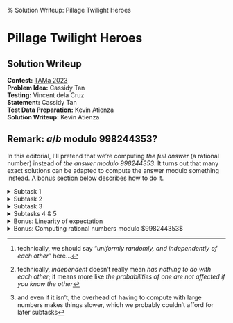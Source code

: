 % Solution Writeup: Pillage Twilight Heroes


# Pillage Twilight Heroes  
## Solution Writeup

**Contest:** [TAMa 2023](https://noi.ph/tama-2023/)  
**Problem Idea:** Cassidy Tan  
**Testing:** Vincent dela Cruz  
**Statement:** Cassidy Tan  
**Test Data Preparation:** Kevin Atienza  
**Solution Writeup:** Kevin Atienza  



<div class="editorial-section">

## Remark: $a/b$ modulo $998244353$?

In this editorial, I&rsquo;ll pretend that we&rsquo;re computing *the full answer* (a rational number) instead of *the answer modulo $998244353$*. It turns out that many exact solutions can be adapted to compute the answer modulo something instead. A bonus section below describes how to do it.
</div>


<details class="editorial-section"><summary class="h2">Subtask 1</summary>

For Subtask 1, I&rsquo;ll describe a solution that doesn&rsquo;t use a lot of insights and essentially only uses **dynamic programming** (DP) (aside from the definition of [expected value](https://en.wikipedia.org/wiki/Expected_value)). You could also solve this subtask with *pen and paper* by using the solution for Subtask 2, which is perfectly doable by hand (and easier to implement as well).


### Expected value &#x21DD; Counting

If you have some sort of &ldquo;random variable&rdquo; $X$, then we say that the **expected value** of $X$, denoted $\operatorname{E}[X]$, is the weighted sum of the possible results of $X$, weighted by their probabilities. More formally, if the possible results are $\{x_1, x_2, \ldots, x_k\}$ with respective probabilities $p_1, p_2, \ldots, p_k$, then
$$\operatorname{E}[X] := p_1x_1 + p_2x_2 + \ldots + p_kx_k,$$
or in summation notation,
$$\operatorname{E}[X] := \sum_{i=1}^k p_ix_i.$$
The expected value of $X$ can be thought of as the *average* value of $X$, when an experiment is performed many, many times and averaging the value of $X$ across them.

Here are some examples:

- If $X$ represents the result of throwing a <span class="definition" data-bs-toggle="tooltip" data-bs-placement="bottom" title="A die is a cube whose sides are marked 1, 2, ..., 6 dots. We usually look at the idealized scenario where all six sides are equally likely to come up when you throw the die.">die</span>, then the possible results are $\{1, 2, \ldots, 6\}$, each with probability $1/6$, so the expected value is
$$\operatorname{E}[X] = \frac{1}{6}\cdot 1 + \frac{1}{6}\cdot 2 + \ldots + \frac{1}{6}\cdot 6 = \frac{1}{6}(1 + 2 + \ldots + 6) = \frac{21}{6} = 3.5.$$
- If $Y$ represents the *sum* of the results of throwing two dice, then the possible results are $\{2, 3, 4, \ldots, 12\}$. The probabilities are no longer uniform, e.g., $7$ is much more probable than $2$ or $12$. The full table of probabilities is:
    $$\begin{array}{r|ccccccccccc}
    \text{result}      & 2 & 3 & 4 & 5 & 6 & 7 & 8 & 9 & 10 & 11 & 12 \\
    \hline
    \text{probability} & \frac{1}{36} & \frac{2}{36} & \frac{3}{36} & \frac{4}{36} & \frac{5}{36} & \frac{6}{36} & \frac{5}{36} & \frac{4}{36} & \frac{3}{36} & \frac{2}{36} & \frac{1}{36}
\end{array}$$
and you can check that the expected value of $Y$ is
$$\operatorname{E}[Y] = \frac{252}{36} = 7.$$

So let&rsquo;s define a random variable $T$ representing the result of the process outlined in the problem statement. The process chooses $w$ numbers randomly[^1] between $1$ and $k$, and $T$ is calculated as the *sum* of the $n$ largest elements, so the possible results are between $n$ and $nk$. If we write the probability of obtaining the result $t$ as $p_t$, then the answer is
$$\operatorname{E}[T] = \sum_{t=n}^{nk}\, p_t\,t.$$
So we are done if we can compute $p_t$ for each $t$ from $n$ to $nk$.

Now, the process has $k^w$ possible outcomes&mdash;namely all the sequences of length $w$, each element of which is between $1$ and $k$&mdash;and each of those outcomes is equally likely. Therefore, we can simply *count* the number of outcomes that result in a sum of $t$, then divide by $k^w$ to get the probability. If we write the *number* of sequences whose sum of $n$ largest elements is $t$ as $c_t$, then we simply have
$$p_t = \frac{c_t}{k^w}.$$

So we&rsquo;ve now reduced the problem to computing the $c_t$s. Now, a sum of $t$ can arise in multiple ways. For example, if $n = 3$ and $t = 10$, then the top $3$ values of the sequence (each in sorted order) could be $[2, 3, 5]$, or it could be $[2, 4, 4]$, or $[1, 1, 8]$, or something else. So, to count the number of sequences whose sum of $n$ largest elements is $t$, we need to enumerate all possible sequences of top $n$ values whose sum is $t$, and for each one, count the number of sequences of length $w$ whose sequence of top $n$ values is *that* sequence.

If that&rsquo;s confusing, let&rsquo;s formalize a bit. Let&rsquo;s define a **winner sequence** as a *sorted* sequence of $n$ values, each of which is between $1$ and $k$. Winner sequences are exactly the possible &ldquo;sequences of $n$ largest values&rdquo;. Now, if $W$ is a winner sequence, let&rsquo;s define $c(W, w)$ as the number of length-$w$ sequences whose sequence of $n$ largest values is $W$. Then you may check that the following equation holds
$$c_t = \sum_{\substack{\text{$W$ is a winner sequence} \\ \mathit{sum}(W) = t}} c(W, w).$$
Thus, we&rsquo;ve further reduced the problem to that of computing $c(W, w)$ across all winner sequences $W$. And as it turns out, for Subtask 1, there aren&rsquo;t that many winner sequences. We can see this by simply enumerating them all (say with a computer). Finding a formula for the number of them isn&rsquo;t that hard either:
<div class="task">
**Exercise:** Show that the number of winner sequences is exactly $\binom{n + k - 1}{n}$.
</div>
For Subtask 1, $n = 5$ and $k = 5$, so $\binom{n + k - 1}{n} = 126$, so there are indeed only a few of them.


### Computing $c(W, w)$

Thinking &ldquo;DP-cally&rdquo;, we now attempt to build the length-$w$ sequence element by element. As we build the sequence, its &ldquo;sequence of $n$ largest elements&rdquo; changes as well.

Let&rsquo;s be more precise. For a sequence $S$, let&rsquo;s call the &ldquo;sequence of $n$ largest elements of $S$&rdquo; its **winning sequence,** and denote it by $W_S$. Now, suppose we insert the value $v$ to $S$. Let&rsquo;s denote the updated sequence by $S + [v]$. Then the winning sequence might change because of $v$. Specifically, the new winning sequence is obtained by *inserting* $v$ to $W_S$ in its proper sorted location, and then dropping the lowest element. (Can you see why?) Let&rsquo;s denote the process of &ldquo;inserting a value $v$ to a sequence $W$ in its proper sorted location, and then dropping the lowest element&rdquo; as a *pushpop* operation, and denote it by $\mathit{pushpop}(W, v)$. Then what we&rsquo;re saying is that the winning sequence of $S + [v]$ is related to the winning sequence of $S$ via a pushpop operation&mdash;specifically,
$$W_{S + [v]} = \mathit{pushpop}(W_S, v).$$

We can now think recursively, and find a recurrence for $c(W, w)$, as follows. Every sequence of length $w$ can be obtained by taking a sequence $S$ of length $w - 1$ and then appending some value $v$ (between $1$ to $k$) to it. And as described above, the new winning sequence $W_{S + [v]}$ is just $\mathit{pushpop}(W_S, v)$. Notice that this latter expression only depends on $W_S$, not on $S$ itself. Thus, for each possible *winner* sequence $W'$, we could simply collect the sequences $S$ with $W'$ as their winning sequence, and notice that the new winning sequence must be $\mathit{pushpop}(W', v)$. In other words, we have the equation
$$c(W, w) = \!\!\!\!\sum_{\substack{W'\,\,\,\, \\ \text{$W'$ is a winner sequence}}} \sum_{\substack{1 \le v \le k \,\,\,\, \\ \mathit{pushpop}(W', v) = W}} \!\!\!\!(\text{number of sequences $S$ of length $w - 1$ whose winning sequence is $W'$}).$$
But the summand is just $c(W', w - 1)$ by definition! Therefore, we obtain the recurrence
$$c(W, w) = \sum_{\substack{W'\,\,\,\, \\ \text{$W'$ is a winner sequence}}} \sum_{\substack{1 \le v \le k \,\,\,\, \\ \mathit{pushpop}(W', v) = W}} c(W', w - 1),$$
and we can use this to compute all $c(W, w')$ we need, via DP: we build a *table* of results, one for each winner sequence $W$ and each $w' \le w$. Each entry of the table can be computed using the summation above. Since our formula for $c(W, w')$ only depends on $c(W', w' - 1)$, i.e., those with a smaller $w'$ value, if we compute the table in increasing order of $w'$, those values have already been computed, and are already on the table. Thus, we&rsquo;ll be able to compute the final result all the way up to $w$, which is what we wanted.

Now, as for the base case, you could just directly count the sequences for, say, $w' = n$, since the winning sequence is basically the *sorted* version of the sequence itself. Alternatively, we can use $w' = 0$ as our base case, though we need to think about what the winning sequence of a sequence with less than $n$ elements should be. Well, it makes sense to say that the winning sequence must be the whole sequence as well, just sorted. And instead of a *pushpop* operation, we could simply use a *push* operation, at least while the sequence still has length less than $n$.

With this, we now have a solution! What&rsquo;s the running time? Well, the table has an entry for each $(W, w')$ with $W$ a winner sequence and $w' \le w$. Recall that there are $\binom{n + k - 1}{n}$ winner sequences, so there are $\approx \binom{n + k - 1}{n}w$ entries. Each entry is computed with the sum above, which clearly has at most $\binom{n + k - 1}{n}k$ summands (often much less). Therefore, the amount of steps is roughly proportional to
$$\approx \binom{n + k - 1}{n}w\cdot \binom{n + k - 1}{n}k = \binom{n + k - 1}{n}^2 wk.$$
For Subtask 1, this is good enough; my straightforward Python implementation computes the *full* answer in less than one second.

<div class="caution">
**Note:** Understanding this implementation is *not* required to understand the following sections, so you may skip it.
</div>

<details class="code"><summary class="h4">Code (Python)</summary>

```python
from fractions import Fraction as Frac
from functools import cache
from itertools import combinations_with_replacement
from math import comb

def solve(n, w, k):
    @cache
    def pushpop(W, v):
        return tuple(sorted([*W, v])[-n:])

    @cache
    def winner_sequences(n):
        return tuple(combinations_with_replacement(range(1, k+1), n))

    assert len(winner_sequences(n)) == comb(n + k - 1, n)  # sanity check

    @cache
    def c(W, w):
        assert len(W) == min(w, n)  # sanity check

        if w == 0:
            return 1
        else:
            return sum(c(WW, w - 1)
                for WW in winner_sequences(min(w - 1, n))
                for v in range(1, k+1)
                if pushpop(WW, v) == W
            )

    def c_(t):
        return sum(c(W, w) for W in winner_sequences(n) if sum(W) == t)

    def p_(t):
        return Frac(c_(t), k**w)

    return sum(p_(t) * t for t in range(n, n*k + 1))
```
</details>

<div class="remarks">
**Remark:** The implementation tries to copy our formulas above as closely as possible. As a result, it&rsquo;s highly unoptimized, and there are definitely several improvements that be made. But the main point is that even such unoptimized code is enough to solve the subtask.
</div>

</details>



<details class="editorial-section"><summary class="h2">Subtask 2</summary>

### Linearity of expectation

To find faster solutions, we use something called the &ldquo;**linearity of expectation**&rdquo;. Linearity of expectation means two things:

- $\operatorname{E}[\alpha X] = \alpha \operatorname{E}[X]$ for any random variable $X$ and any constant $\alpha$, and
- $\operatorname{E}[X_1 + X_2] = \operatorname{E}[X_1] + \operatorname{E}[X_2]$ for any two random variables $X_1$ and $X_2$.

The first one is quite intuitive; after all, $\alpha X$ is just $X$ with all values scaled by $\alpha$, so the *average* should just be scaled in the same way. However, the second property&mdash;additivity&mdash;may be surprising. The property could be intuitive in the case where $X_1$ and $X_2$ are *independent*, but linearity doesn&rsquo;t *require* them to be&mdash;it&rsquo;s simply *always* true!

In a bonus section below, we&rsquo;ll explain why this is true, but for now, let&rsquo;s first try to apply this to the problem. Let $T$ be the same random variable as before, so it denotes the *sum* of the $n$ largest values of the sequence produced. Now, we define $n$ new random variables $T_1, T_2, \ldots T_n$, where $T_i$ denotes the $i$th largest value of the sequence. Then clearly we have
$$T = T_1 + T_2 + \ldots + T_n = \sum_{i=1}^n T_i.$$
Now, the $T_i$&rsquo;s are definitely not independent, e.g., knowing the largest value constrains the possible values of the second largest, and vice versa. Regardless, *expectation is always additive*, so we have the equality
$$\operatorname{E}[T] = \operatorname{E}[T_1] + \operatorname{E}[T_2] + \ldots + \operatorname{E}[T_n] = \sum_{i=1}^n \operatorname{E}[T_i].$$
Thus, we&rsquo;ve reduced the problem to computing $\operatorname{E}[T_i]$ for $1 \le i \le n$, which is potentially more manageable!


### Computing $\operatorname{E}[T_i]$

Let&rsquo;s now try to compute $\operatorname{E}[T_i]$, the expected value of the $i$th largest element of the sequence. The possible values are between $1$ and $k$, so by definition, we have
$$\operatorname{E}[T_i] = \sum_{v=1}^k \operatorname{P}[T_i = v]\cdot v,$$
where $\operatorname{P}[T_i = v]$ denotes the probability that $T_i = v$. Next, we again turn probability into counting; noting that there are $k^w$ equally likely possibilities, we have something like
$$\operatorname{P}[T_i = v] = \frac{\mathit{count}_{=v}(i)}{k^w}$$
where $\mathit{count}_{=v}(i)$ denotes the number of sequences whose $i$th largest value is $v$. Thus, we&rsquo;re done if we can compute $\mathit{count}_{=v}(i)$.


### Computing $\mathit{count}_{=v}(i)$

We can compute $\mathit{count}_{=v}(i)$ by noting that:

<div class="theorem">

**Theorem 1:** The $i$th largest value of a sequence is $v$ if and only if

- the sequence has $< i$ elements greater than $v$, and
- the sequence has $\le w - i$ elements less than $v$.

</div>
This is fairly intuitive, and you should try to prove it yourself &#128578;.
<details class="proof"><summary class="h4">Proof</summary>

Sort the sequence in **decreasing** order, so the $j$th element denotes the $j$th largest value.

Now, there are three *mutually exclusive* possibilities:

1. **The $i$th largest value is $= v$,** i.e., the element at index $i$ is $v$. Then because the sequence is decreasing,
    - only indices $1$ to $i - 1$ can have a value greater than $v$, and there are $< i$ of them; and
    - only indices $i + 1$ to $w$ can have a value less than $v$, and there are $\le w - i$ of them.

2. **The $i$th largest value is $> v$,** i.e., the element at index $i$ is $> v$. Then because the sequence is decreasing,
    - indices $1$ to $i$ have values greater than $v$, and there are $i$ of them.

3. **The $i$th largest value is $< v$,** i.e., the element at index $i$ is $< v$. Then because the sequence is decreasing,
    - indices $i$ to $w$ have values less than $v$, and there are $w - i + 1$ of them.

We can now check that the theorem holds:

- If the $i$th largest value is $v$, then the first case holds, so the two conditions hold.
- On the other hand, if the $i$th largest value is *not* $v$, then either the second or third case holds, so one of the two conditions fails.

</details>

<details class="proof"><summary class="h4">Alternate Proof</summary>
Sort the sequence in **decreasing** order, so the $j$th element denotes the $j$th largest value.

(&rArr;) Now, suppose the $i$th largest element is $v$, i.e., the element at index $i$ is $v$. Then because the sequence is decreasing,

- only indices $1$ to $i - 1$ can have a value greater than $v$, and there are $< i$ of them; and
- only indices $i + 1$ to $w$ can have a value less than $v$, and there are $\le w - i$ of them.

(&lArr;) On the other hand,

- if the sequence has $< i$ values greater than $v$, then $> w - i$ values must be at most $v$. Since the sequence is decreasing, indices $i$ to $w$ must have values at most $v$; and
- if the sequence has $\le w - i$ values less than $v$, then $\ge i$ values must be at least $v$. Since the sequence is decreasing, indices $1$ to $i$ must have values at least $v$.

In particular, the value at index $i$ must be at most $v$ and at least $v$ at the same time, so it must be equal to $v$, i.e., the $i$th largest value is $v$.
</details>

Thus, we want to count the number of sequences with $< i$ elements greater than $v$ and $\le w - i$ elements less than $v$. Let

- $\ell$ be the number of elements $< v$, and
- $g$ be the number of elements $> v$,

so that $\ell \le w - i$ and $g < i$. Then using Theorem 1, we have the equality
$$\mathit{count}_{=v}(i) = \sum_{\ell=0}^{w-i} \sum_{g=0}^{i-1} c(\ell, g, v)$$
where $c(\ell, g, v)$ is the number of sequences with exactly $\ell$ elements $< v$ and exactly $g$ elements $> v$. Finally, counting $c(\ell, g, v)$ is easy, because to build such a sequence, we could use the following process:

1. Among the $w$ indices, we first choose which $\ell$ elements will be $< v$. There are $\binom{w}{\ell}$ ways to do this.
2. Next, among the $w - \ell$ remaining indices, we choose which $g$ elements will be $> v$. There are $\binom{w - \ell}{g}$ ways to do this, and the remaining $w - \ell - g$ indices must contain the value $v$.
3. Next, we choose the actual values of the elements $< v$. There are $\ell$ values to choose, and each one is an independent choice of a number between $1$ and $v-1$, so there are $(v-1)^{\ell}$ ways to do this.
4. Finally, we choose the actual values of the elements $> v$. There are $g$ values to choose, and each one is an independent choice of a number between $v+1$ and $k$, so there are $(k-v)^g$ ways to do this.

Thus, all in all, there are
$$c(\ell, g, v) = \binom{w}{\ell} \cdot \binom{w - \ell}{g} \cdot (v-1)^{\ell} \cdot (k-v)^g$$
such sequences.

We now have a complete solution! How fast does it run? Well, we need to compute $\operatorname{E}[T_i]$ for $1 \le i \le n$, which in turn require the values $\mathit{count}_{=v}(i)$ for $1 \le i \le n$ and $1 \le v \le k$, which in turn require the values $c(\ell, g, v)$ for $0 \le \ell \le w - 1$, $0 \le g \le n - 1$ and $1 \le v \le k$.

- Each $c(\ell, g, v)$ value is a product of some binomial coefficients and powers. The powers can all be computed with fast exponentiation, or they could just be precomputed in a table at the beginning (since all powers we need have bases less than $k$, and exponents less than $w$), and the binomial coefficients can also be precomputed in a table, either via Pascal&rsquo;s identity, or precomputing factorials and using
$$\binom{a}{b} = \frac{a!}{(a - b)!b!}.$$
Therefore, we could say that each $c(\ell, g, v)$ can be computed in a constant amount of steps, and since there are $\approx wnk$ of them, the total number of steps to compute them all is $\approx wnk$.

- To compute the $\mathit{count}_{=v}(i)$ values, note that there are $kn$ such values, and each one is computed with a summation with $\approx wn$ summands. Therefore, it takes $\approx wn^2 k$ steps to compute them all.

- The formula for $\operatorname{E}[T]$ has $n$ summands, each of which has a formula with $k$ summands, so this takes $\approx nk$ steps.

- Finally, we also need to account for the precomputation of factorials and powers. There are $\approx w$ factorials and $\approx kw$ powers to precompute, so their precomputation takes $\approx kw$ steps.

Thus, the running time is dominated by the computation of $\mathit{count}_{=v}(i)$. For Subtask 2, we have $wn^2 k = 6\cdot 10^9$, so the number of steps seems small enough for this to be waitable if you use a fast language and a highly optimized implementation. It may be slow though, so instead of that, let&rsquo;s just improve our algorithm further.


### Computing $\mathit{count}_{=v}(i)$ more quickly

Let&rsquo;s look at $\mathit{count}_{=v}(i)$ again. It denotes the number of sequences whose $i$th largest value is exactly $v$. It turns out that it&rsquo;s easier to count the number of sequences whose $i$th largest value is **at most $v$**. Even more nicely, it turns out that you can use the latter to compute the former!

To see this, let&rsquo;s define $\mathit{count}_{\le v}(i)$ to be the number of sequences whose $i$th largest value is at most $v$. Then we easily have:
<div class="theorem">
**Claim:** $\mathit{count}_{=v}(i) = \mathit{count}_{\le v}(i) - \mathit{count}_{\le v - 1}(i)$.
</div>
<div class="proof">

**Proof:** Left as an exercise to the reader.
</div>

So we&rsquo;ve reduced the problem to computing $\mathit{count}_{\le v}(i)$ for $0 \le v \le k$ and $1 \le i \le n$. So what? Well, here&rsquo;s what. It turns out that we can find a version of Theorem 1 that applies to $\mathit{count}_{\le v}(i)$:
<div class="theorem">

**Theorem 2:** The $i$th largest value of a sequence is at most $v$ if and only if the sequence has $< i$ elements greater than $v$.
</div>
<div class="proof">

**Proof:** Left as an exercise to the reader.
</div>

And as you may notice, Theorem 2 is much simpler than Theorem 1!

We can now use a similar counting argument as before. Let $g$ be the number of elements greater than $v$, so that $g < i$, and we can again write
$$\mathit{count}_{\le v}(i) = \sum_{g=0}^{i-1} c(g, v)$$
where now, $c(g, v)$ denotes the number of sequences with *exactly* $g$ elements greater than $v$. Then we can count $c(g, v)$ similarly as before, except it&rsquo;s even simpler:

1. First, choose the $g$ indices that will be $> v$. There are $\binom{w}{g}$ ways to do this. The rest of the elements will be $\le v$.
2. Then, we choose the actual values of the elements $> v$. There are $g$ values to choose, and each one is an independent choice of a number between $v+1$ and $k$, so there are $(k-v)^g$ ways to do this.
3. Finally, we choose the actual values of the elements $\le v$. There are $w - g$ values to choose, and each one is an independent choice of a number between $1$ and $v$, so there are $v^{w - g}$ ways to do this.

Therefore, we have the simpler formula
$$c(g, v) = \binom{w}{g}\cdot (k - v)^g \cdot v^{w - g}.$$

We can now estimate the new running time. We now expect it to be better since the formulas are now simpler, and in particular, the double nested summations have become single summations. In fact, if we perform the same estimation, we find that the number of steps is $\approx wk + n^2 k$, which is now definitely fast enough for Subtask 2!

<div class="task">
**Bonus:** We can similarly define $\mathit{count}_{\ge v}(i)$ and write
$$\mathit{count}_{= v}(i) = \mathit{count}_{\ge v}(i) - \mathit{count}_{\ge v + 1}(i).$$
What happens to the running time when you base your algorithm on this?
</div>

</details>



<details class="editorial-section"><summary class="h2">Subtask 3</summary>

The main change from Subtask 2 to Subtask 3 is that $w$ is vastly increased, which means the portion of our previous algorithm that takes $\approx wk$ steps is now unacceptable. Let&rsquo;s recap what those steps are:

1. precomputing factorials up to $w$, and
2. precomputing powers up to base $k$ and up to exponent $w$.

Among these, the second one clearly dominates the running time. But we can essentially get rid of the second one by simply *not* precomputing powers, and instead just fast exponentiation to compute them when needed! This makes the running time slightly worse&mdash;fast exponentiation takes $\mathcal{O}(\lg w)$ steps for an exponent the size of $w$&mdash;but that&rsquo;s a very worthwhile tradeoff, because you can check that the number of steps improves from $\mathcal{O}(wk + n^2 k)$ to 
$$\mathcal{O}(w + n^2 k + nk \lg w).$$
This is now acceptable for Subtask 3 &#128578;.

Now, there&rsquo;s still that term $w$ in the running time, which in the current subtask is probably ok since $w = 10^8$. However, in later subtasks, $w = 10^{16}$, which suggests that that bit can still be improved further.

How can we improve it? Well, the main reason for needing factorials up to $w$ is so that we can compute binomial coefficients. But looking closer, notice that we actually only need binomial coefficients **at exactly row $w$**. Furthermore, we actually only need the first $n$ coefficients in it. And as it turns out, there&rsquo;s a way to compute a row of binomial coefficients one by one, starting from the leftmost one, by using the following recurrence (which is easy to prove using the factorial formula):
$$\binom{w}{g} = \binom{w}{g - 1}\cdot \frac{w - g + 1}{g},$$
with base case simply $\binom{w}{0} = 1$. So now, instead of precomputing factorials, we may simply precompute the needed binomial coefficients using this recurrence with just $\approx n$ steps! The running time then improves to
$$\mathcal{O}(n^2 k + nk \lg w),$$
which is really cool.

</details>



<details class="editorial-section"><summary class="h2">Subtasks 4 & 5</summary>

Our previous algorithm is now too slow; in particular, that $\mathcal{O}(n^2 k)$ bit in the running time is now too large. For the rest of the subtasks, I&rsquo;ll just give a couple of hints to guide you towards faster solutions.

<details class="task"><summary class="h4">Hint 1</summary>
Do you really have to compute the whole sum
$$\mathit{count}_{\le v}(i) = \sum_{g=0}^{i-1} c(g, v)$$
every time?
</details>

<details class="task"><summary class="h4">Hint 2</summary>
Notice that
$$(k - v)^g\cdot v^{w - g} = v^w \cdot \left(\frac{k - v}{v}\right)^g.$$
Letting $x_v := \frac{k - v}{v}$, this is the same as $v^w x_v^g$.
</details>



</details>



<details class="editorial-section"><summary class="h2">Bonus: Linearity of expectation</summary>

This section is devoted to explaining why expectation is *linear*. Recall from above that linearity means two properties:

- **Scaling:** $\operatorname{E}[\alpha X] = \alpha \operatorname{E}[X]$ for any random variable $X$ and any constant $\alpha$, and
- **Additivity:** $\operatorname{E}[X_1 + X_2] = \operatorname{E}[X_1] + \operatorname{E}[X_2]$ for any two random variables $X_1$ and $X_2$.

The first one is simple enough, and you should be able to prove it yourself &#128578;. The real surprise is the second, which holds even if $X_1$ and $X_2$ are not independent. (For independent variables, this may not be a surprise, since &ldquo;clearly&rdquo; the variables have nothing to do with each other,[^2] so the averages should &ldquo;just add up.&rdquo;)

Let&rsquo;s see an example of this, using our current problem itself, with $n = 2$, $w = 3$ and $k = 2$. In this case, we have
$$T = T_1 + T_2$$
where $T_i$ is the value of the $i$th largest element. Clearly, $T_1$ and $T_2$ are not independent; for example, we know that $T_1$ is at least $T_2$, so if $T_2$ is $2$, then $T_1$ must be $2$ as well.

Regardless, we will now illustrate that
$$\operatorname{E}[T] = \operatorname{E}[T_1] + \operatorname{E}[T_2]$$
by simply enumerating all $2^3 = 8$ possible sequences:

- For $[1, 1, 1]$, we have $T_1 = 1$, $T_2 = 1$ and $T = 2$;
- For $[1, 1, 2]$, we have $T_1 = 2$, $T_2 = 1$ and $T = 3$;
- For $[1, 2, 1]$, we have $T_1 = 2$, $T_2 = 1$ and $T = 3$;
- For $[1, 2, 2]$, we have $T_1 = 2$, $T_2 = 2$ and $T = 4$;
- For $[2, 1, 1]$, we have $T_1 = 2$, $T_2 = 1$ and $T = 3$;
- For $[2, 1, 2]$, we have $T_1 = 2$, $T_2 = 2$ and $T = 4$;
- For $[2, 2, 1]$, we have $T_1 = 2$, $T_2 = 2$ and $T = 4$;
- For $[2, 2, 2]$, we have $T_1 = 2$, $T_2 = 2$ and $T = 4$.

We can now compute the averages as follows:
$$\begin{align*}
\operatorname{E}[T_1] &= \frac{1 + 2 + 2 + 2 + 2 + 2 + 2 + 2}{8} = 1.875;\\
\operatorname{E}[T_2] &= \frac{1 + 1 + 1 + 2 + 1 + 2 + 2 + 2}{8} = 1.5;\\
\operatorname{E}[T]   &= \frac{2 + 3 + 3 + 4 + 3 + 4 + 4 + 4}{8} = 3.375,
\end{align*}$$
and sure enough, $3.375 = 1.875 + 1.5$, even though $T_1$ and $T_2$ are not independent.

But actually, this little calculation illustrates pretty well *why* expectation is additive; we&rsquo;re simply adding the same things in different ways! To illustrate this further, we can tabulate everything as follows:
$$\begin{array}{l|l|lll}
s & p_s & T_1 & T_2 & T \\
\hline
[1, 1, 1] & \frac{1}{8} & 1 & 1 & 2 \\
[1, 1, 2] & \frac{1}{8} & 2 & 1 & 3 \\
[1, 2, 1] & \frac{1}{8} & 2 & 1 & 3 \\
[1, 2, 2] & \frac{1}{8} & 2 & 2 & 4 \\
[2, 1, 1] & \frac{1}{8} & 2 & 1 & 3 \\
[2, 1, 2] & \frac{1}{8} & 2 & 2 & 4 \\
[2, 2, 1] & \frac{1}{8} & 2 & 2 & 4 \\
[2, 2, 2] & \frac{1}{8} & 2 & 2 & 4.
\end{array}$$
Now, the $T$ column is clearly the sum of the $T_1$ and $T_2$ columns. We can now *distribute* the probabilities in each row:
$$\begin{array}{l|lll}
s & p_sT_1 & p_sT_2 & p_sT \\
\hline
[1, 1, 1] & \frac{1}{8} & \frac{1}{8} & \frac{2}{8} \\
[1, 1, 2] & \frac{2}{8} & \frac{1}{8} & \frac{3}{8} \\
[1, 2, 1] & \frac{2}{8} & \frac{1}{8} & \frac{3}{8} \\
[1, 2, 2] & \frac{2}{8} & \frac{2}{8} & \frac{4}{8} \\
[2, 1, 1] & \frac{2}{8} & \frac{1}{8} & \frac{3}{8} \\
[2, 1, 2] & \frac{2}{8} & \frac{2}{8} & \frac{4}{8} \\
[2, 2, 1] & \frac{2}{8} & \frac{2}{8} & \frac{4}{8} \\
[2, 2, 2] & \frac{2}{8} & \frac{2}{8} & \frac{4}{8}.
\end{array}$$
and note that the $p_sT$ column is still the sum of the $p_sT_1$ and $p_sT_2$ columns. Then computing $\operatorname{E}[T]$ amounts to taking the sum of the $p_sT$ column, while computing $\operatorname{E}[T_1] + \operatorname{E}[T_2]$ amounts to taking the sums of the $p_sT_1$ and $p_sT_2$ columns separately, then adding them. But these are clearly the same! (And this worked even if $T_1$ and $T_2$ aren&rsquo;t independent.)

It should now not be too hard to formalize this argument and make it more general. If you&rsquo;re interested, here it is:
<details class="proof"><summary class="h4">Proof</summary>

Suppose the sample space has $k$ elements $\{\omega_1, \omega_2, \ldots, \omega_k\}$ with respective probabilities $p_1, p_2, \ldots, p_k$. Because $T = T_1 + T_2$, we must always have $T(\omega_i) = T_1(\omega_i) + T_2(\omega_i),$ for every $i$. 

Thus, by the [law of the unconscious statistician](https://en.wikipedia.org/wiki/Law_of_the_unconscious_statistician), 
$$\begin{align*}
\operatorname{E}[T]
&= \sum_{i=1}^k p_i \cdot T(\omega_i) \\
&= \sum_{i=1}^k p_i \cdot \left(T_1(\omega_i) + T_2(\omega_i)\right) \\
&= \sum_{i=1}^k p_i \cdot T_1(\omega_i) + \sum_{i=1}^k p_i \cdot T_2(\omega_i) \\
&= \operatorname{E}[T_1] + \operatorname{E}[T_2].
\end{align*}$$
</details>

For practice, you could try proving the *scaling* property formally yourself:
<div class="task">

**Exercise:** Prove the *scaling* property of expectation formally.
</div>

<div class="remarks">

**Remark:** Our proof of linearity depends on the fact that the sample space is finite. Indeed, our definition of random variable assumes that as well. In other settings where there may be infinitely many outcomes, it turns out expectation is still linear, but our proof (and even the definition of &ldquo;expected value&rdquo;) needs to be modified a bit.
</div>
</details>



<details class="editorial-section"><summary class="h2">Bonus: Computing rational numbers modulo $998244353$</summary>

All solutions we described above compute the *full* answer, i.e., we pretend we were working on $\mathbb{R}$ (or maybe $\mathbb{C}$) where we can add, subtract, multiply, and crucially, divide, numbers. Actually, we could also pretend we are working on $\mathbb{Q}$, i.e., the rationals, since all intermediate results are clearly rational, and we can also do the same arithmetic operations there.

Now, in many problems, we can usually convert such full-answer solutions into solutions that compute the answer mod $m$, say $m = 998244353$, because we can also add, subtract and multiply numbers mod $m$. However, division mod $m$ is more complicated; it sometimes doesn&rsquo;t work at all. To see this, let $m = 10$, and note that $12 \equiv 32 \pmod{10}$, but dividing by $4$ fails:
$$\frac{12}{4} = 3 \not\equiv 8 = \frac{32}{4} \pmod{10}.$$


### Computing $a/b \bmod m$ by trial and error

Before we tackle this issue, let&rsquo;s first see if we can compute $a/b \bmod m$ based solely on the definition given in the problem statement. Suppose you&rsquo;ve computed the full answer as $a/b$, and let&rsquo;s say it&rsquo;s in lowest terms. Then the problem guarantees us that $a/b \bmod m$ is well-defined, and it is the unique number $q$ such that &ldquo;$a/b - q = \frac{a - qb}{b}$ is divisible by $m$&rdquo;, which by definition means that $\frac{a - qb}{b}$ can be written as a fraction whose numerator is divisible by $m$ but whose denominator is not. Now, the fraction $\frac{a - qb}{b}$ is already in lowest terms (why?), so this means two things:

- $b$ must not be divisible by $m$ (which we can check), otherwise there&rsquo;s no hope of $\frac{a - qb}{b}$ being divisible by $m$.
- $a - qb$ is divisible by $m$. To find such a $q$, we could simply use brute force: check each $q$ from $0$ to $m-1$ and find one where $a - qb$ is divisible by $m$. The problem statement says that such a $q$ is unique.

All in all, this takes $\approx m$ steps in the worst case to find $q$, which is the answer we&rsquo;re looking for. With $m = 998244353 \approx 10^9$, that isn&rsquo;t so bad, especially if $a/b$ doesn&rsquo;t have too many digits. So for Subtasks 1 and 2, that&rsquo;s more-or-less okay. But for the larger subtasks, the numbers become too large[^3] which makes it not okay, and we clearly need to do something else.


### Working &ldquo;modulo $m$&rdquo;

You might suspect that the reason that dividing by $4$ failed modulo $10$ is that $4$ and $10$ share a common factor. And indeed, that&rsquo;s a good hunch. For example, dividing by $3$ seems to work modulo $10$, which you can check with lots of small examples, or maybe by using a program to do several checks for you, e.g.:
<details class="code"><summary class="h4">Code (Python)</summary>

```python
from math import gcd

def congruent(m, a, b):
    """ a == b (mod m) """
    return (a - b) % m == 0

m = 10

# try denominators coprime with m
denominators = [d for d in range(-100, 100+1) if gcd(m, d) == 1]

for den in denominators:
    print("Checking", den)

    # take several numbers divisible by den
    nums = [den * v for v in range(-1000, 1000+1)]

    for num1 in nums:
        for num2 in nums:
            # check that if num1 == num2 then (num1/den) == (num2/den), mod m
            if congruent(m, num1, num2):
                assert congruent(m, num1 // den, num2 // den)

print("All OK")
```
</details>
You can replace `m = 10`{.python} with other numbers and it still seems to work! So clearly, there seems to be some sense in which division &ldquo;kinda makes sense&rdquo;, as long as the number you&rsquo;re dividing with is coprime with the modulus $m$.

And as it turns out, we can prove that fact!

<div class="theorem">
**Theorem A:** If $da \equiv db \pmod{m}$ and $\gcd(m, d) = 1$, then $a \equiv b \pmod{m}$.
</div>

<div class="proof">

**Proof:** Fairly straightforward, so we leave it to the reader.
</div>

Now Theorem A&rsquo;s nice and all, but it only allows us to divide by $d$ if the number was already divisible divisible by $d$. What we really want is to be able to divide modulo $m$ anytime we want, that is, makes sense of things like $$7/3 \bmod 10.$$ In this particular example, even though $7/3$ is not an integer, note that $7 \equiv 27 \pmod{10}$ and $27/3 = 9$ is an integer, so if Theorem A were to extend even to non-integer settings, then we ought to have $7/3 \equiv 27/3 \pmod{10}$, so $7/3 \bmod 10$ ought to be $9$. We&rsquo;d like to generalize this reasoning.

For this, we should answer the following question first: *what is division, really*? Well, dividing is the same as multiplying by the *multiplicative inverse*, that is, $a/b$ is the same as $ab^{-1}$, where $b^{-1} = 1/b$ is the multiplicative inverse of $b$. But what is a multiplicative inverse? Well, $b^{-1}$ is defined as the unique number such that $bb^{-1} = 1$.

Now, as it turns out, multiplicative inverses *sometimes* exist modulo $m$. In the mod $m$ world, the multiplicative inverse of $b$ is still denoted $b^{-1}$, but this time, it&rsquo;s not a fraction. Nonetheless, it&rsquo;s still defined analogously; $b^{-1}$ is the &ldquo;unique&rdquo; number such that
$$bb^{-1} \equiv 1 \pmod{m}.$$
Note that I put &ldquo;unique&rdquo; in quotes because if $x$ is a multiplicative inverse, then $x + m$ is also one, as is $x + 2m$, $x - m$, etc. But as it turns out, all these numbers are the same mod $m$, which is what we mean by &ldquo;unique&rdquo; here.

We can actually prove that fact, and in fact, something stronger; we can say precisely when there&rsquo;s a multiplicative inverse:
<div class="theorem">

**Theorem B:** For any $b \in \mathbb{Z}$, $b$ has a multiplicative inverse if and only if $b$ and $m$ and coprime, and it is unique (mod $m$) if it exists.
</div>

<details class="proof"><summary class="h4">Proof</summary>

(&rArr;) Suppose $b$ has a multiplicative inverse $b'$, so that
$$bb' \equiv 1 \pmod{m}.$$
This is equivalent to saying that there&rsquo;s a $k$ such that
$$bb' - mk = 1.$$
Now, if $d$ is a common divisor of $b$ and $m$, then $d$ divides the left-hand side, so it must also divide the right-hand side, which is $1$. Thus, all common divisors of $b$ and $m$ divide $1$, which means they are coprime.

(&lArr;) Suppose $b$ and $m$ are coprime, so their gcd is $1$. By [Bézout&rsquo;s](https://en.wikipedia.org/wiki/B%C3%A9zout%27s_identity), there are integers $x$ and $y$ such that
$$bx + my = 1.$$
Reducing this modulo $m$ gives
$$bx \equiv 1 \pmod{m},$$
so $x$ is a multiplicative inverse of $b$.

(Uniqueness) Suppose $b'$ and $b''$ are both multiplicative inverses of $b$. Then
$$\begin{align*}
    bb' &\equiv 1 \pmod{m} \\
    bb'' &\equiv 1 \pmod{m},
\end{align*}$$
so
$$bb' \equiv bb'' \pmod{m}.$$
But $m$ and $b$ are coprime (since a multiplicative inverse exists), so by using Theorem A, $b' \equiv b'' \pmod{m}$, so any two multiplicative inverses of $b$ are the same mod $m$.

</details>

<div class="remarks">
**Remark:** The proof can actually be turned into an algorithm to compute the multiplicative inverse, since the integers $x$ and $y$ guaranteed by Bézout&rsquo;s identity can be computed using the **extended version of Euclid&rsquo;s gcd algorithm.**
</div>

So with this, we&rsquo;re now fairly able to &ldquo;divide modulo $m$&rdquo;, as long as the divisors are coprime with $m$. Since we&rsquo;re using the modulus $m = 998244353$ which is prime, most numbers are coprime! The only ones we can&rsquo;t divide with are those divisible by $m$ itself, but since such numbers are $\equiv 0 \pmod{m}$, it makes sense not to be able to divide with them since that&rsquo;s sort of equivalent to dividing by $0$.

Now, that&rsquo;s well and good, but we still need to relate this way of dividing modulo $m$ with the definition given in the statement. As it turns out, everything is okay; we can prove that $a/b \bmod m$, as defined in the statement, is the same as $ab^{-1} \bmod m$, using the following theorem:

<div class="theorem">

**Theorem C:** For a rational $r$, $r \bmod m$ exists if and only if $r$ can be written as $a/b$ with $b$ coprime with $m$, and if it exists, then we have the equality
$$(a/b \bmod m) = (ab^{-1} \bmod m).$$
</div>

For this theorem to work, we will amend the definition given in the statement as follows: We say a rational is **divisible by $m$** if it can be written as $a/b$ with $a$ divisible by $m$ and $b$ *coprime* with $m$. This is equivalent to the definition in the statement when $m$ is prime, but it&rsquo;s friendlier to nonprime moduli.

<details class="proof"><summary class="h4">Proof</summary>

(&rArr;) Suppose $r \bmod m$ exists, i.e., there&rsquo;s a unique $q$ such that $r - q$ is &ldquo;divisible by $m$&rdquo; (as defined above). Writing $r$ in lowest terms as $a/b$, we note that $a/b - q = \frac{a - bq}{b}$ is also in lowest terms.

By definition of divisibility, $\frac{a - qb}{b}$ can be written as $a'/b'$ with $m$ dividing $a'$ but coprime with $b'$. Since
$$\frac{a - qb}{b} = \frac{a'}{b'}$$
and the former is in lowest terms, it follows that $a - qb$ is a divisor of $a'$ and $b$ is a divisor of $b'$. But if $m$ and $b'$ are coprime and $b \mid b'$, then $m$ and $b$ must be coprime as well.

(&lArr;) Suppose $r = a/b$ with $b$ is coprime with $m$. Then I claim that
$$q := (ab^{-1} \bmod m)$$
satisfies the definition of $r \bmod m$. Note that
$$r - q = \frac{a - qb}{b},$$
and we already know $b$ is coprime with $m$, so it&rsquo;s sufficient to show that $a - qb$ is divisible by $m$, i.e., $a \equiv qb \pmod{m}$. That&rsquo;s shown as follows:
$$\begin{align*}
qb 
&\equiv (ab^{-1})b \\
&\equiv a(bb^{-1}) \\
&\equiv a\cdot(1) \\
&= a \pmod{m}.
\end{align*}$$

So $r - q$ is indeed divisible by $m$. All that remains is to show that $q$ is the unique one satisfying the definition. If $q'$ also satisfies the definition, then $\frac{a - q'b}{b}$ is also divisible by $m$, so we can write it as
$$\frac{a - q'b}{b} = \frac{a'}{b'}$$
with $m$ dividing $a'$ and coprime with $b'$. Rearranging this gives
$$(a - q'b)b' = a'b.$$
Because $m \mid a'$, reducing this modulo $m$ gives
$$\begin{align*}
(a - q'b)b' &\equiv 0 \pmod{m} \\
a - q'b &\equiv 0 && \text{using Theorem A} \\
a   &\equiv q'b
\end{align*}$$
Multiplying both sides by $b^{-1}$, we get
$$q' \equiv ab^{-1} \equiv q \pmod{m}.$$
In other words, any other possible value $q'$ of $(r \bmod m)$ must be equal to $q = (ab^{-1} \bmod m)$, so it&rsquo;s unique.
</details>

<div class="theorem">

**Corollary:** Suppose $r$ cannot be written as $a/b$ with $b$ coprime with $m$. Then there is *no* integer $q$ such that $r - q$ is divisible by $m$.
</div>
Note that this doesn&rsquo;t follow immediately from the definition, since if $r \bmod m$ doesn&rsquo;t exist, then all we can say from the definition is that there isn&rsquo;t *exactly one* $q$ such that $r - q$ is divisible by $m$. In particular, there may be zero, or there may be more than one. This corollary rules out the latter.

<details class="proof"><summary class="h4">Proof</summary>

We prove the contrapositive.

Suppose there is a $q$ such that $r - q$ is divisible by $m$. Notice that the &ldquo;(&rArr;)&rdquo; portion of the previous proof doesn&rsquo;t really use the fact that $q$ is unique, so the proof also goes through here just fine, and it proves that $r$ can be written as $a/b$ with $b$ coprime with $m$.
</details>

With this, we can now completely work modulo $m = 998244353$ all throughout! All that we need now is to check that we&rsquo;re only ever dividing with numbers without $m$ as a prime factor. The possible divisors come from $k^w$ and the numbers coming from the computation of $\binom{w}{g}$ with $g < n$. The number $k$ is less than $m$ in all inputs, so $k^w$ is coprime with $m$. And in the first few subtasks, $w$ is also less than $m$, so all factors in $\binom{w}{g}$ are coprime with $m$ as well. Finally, in the subtasks where $w$ is very large, recall that we&rsquo;re only computing the first $n$ terms of row $w$ of the binomial coefficient table, and that we&rsquo;re using the recurrence
$$\binom{w}{g} = \binom{w}{g - 1}\cdot \frac{w - g + 1}{g},$$
so we only need to divide with numbers $g < n$. Since $n < m$ for all inputs, this is ok too.

Thus, we can safely divide whenever we need to, and all is well in the world.

<div class="remarks">

**Remark:** In math, when we&rsquo;re doing this idea of &ldquo;working modulo $m$&rdquo; we usually say we&rsquo;re &ldquo;working in $\mathbb{Z}/m\mathbb{Z}$&rdquo;. Here, &ldquo;$\mathbb{Z}/m\mathbb{Z}$&rdquo; is a formalization of the &ldquo;set of integers modulo $m$&rdquo;. It is just like the integers $\mathbb{Z}$, but we make two numbers equal iff they are the same mod $m$. In this setting, we can also add, subtract, and multiply, and we can divide by any number coprime with $m$ (as shown above).

If $m$ is prime, then this means we can divide by any &ldquo;nonzero number&rdquo; (where you need to remember that &ldquo;nonzero&rdquo; means &ldquo;not divisible by $m$&rdquo;), which makes $\mathbb{Z}/m\mathbb{Z}$ behave very much like $\mathbb{R}$, $\mathbb{C}$, and $\mathbb{Q}$ where arithmetic operations are all defined except only division by zero; we say it&rsquo;s a **field**.
</div>

</details>

[^1]: technically, we should say &ldquo;*uniformly randomly, and independently of each other*&rdquo; here...

[^2]: technically, *independent* doesn&rsquo;t really mean *has nothing to do with each other*; it means more like *the probabilities of one are not affected if you know the other*

[^3]: and even if it isn&rsquo;t, the overhead of having to compute with large numbers makes things slower, which we probably couldn&rsquo;t afford for later subtasks
